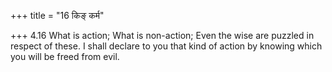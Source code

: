 +++
title = "16 किङ् कर्म"

+++
4.16 What is action; What is non-action; Even the wise are puzzled in
respect of these. I shall declare to you that kind of action by knowing
which you will be freed from evil.

